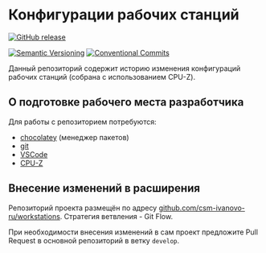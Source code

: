 # Конфигурации рабочих станций

[![GitHub release](https://img.shields.io/github/v/release/csm-ivanovo-ru/workstations.svg?sort=semver&logo=github)](https://github.com/csm-ivanovo-ru/workstations/releases)

[![Semantic Versioning](https://img.shields.io/static/v1?label=Semantic%20Versioning&message=v2.0.0&color=green&logo=semver)](https://semver.org/lang/ru/spec/v2.0.0.html)
[![Conventional Commits](https://img.shields.io/badge/Conventional%20Commits-v1.0.0-yellow.svg?logo=git)](https://conventionalcommits.org)

Данный репозиторий содержит историю изменения конфигураций рабочих станций
(собрана с использованием CPU-Z).

## О подготовке рабочего места разработчика

Для работы с репозиторием потребуются:

- [chocolatey][] (менеджер пакетов)
- [git][]
- [VSCode][]
- [CPU-Z][]

## Внесение изменений в расширения

Репозиторий проекта размещён по адресу
[github.com/csm-ivanovo-ru/workstations](https://github.com/csm-ivanovo-ru/workstations).
Стратегия ветвления - Git Flow.

При необходимости внесения изменений в сам проект предложите Pull Request в основной
репозиторий в ветку `develop`.

[chocolatey]: https://chocolatey.org
[Git]: https://github.com/git-guides/install-git#install-git-on-windows "Install Git on Windows"
[VSCode]: https://code.visualstudio.com "Visual Studio Code"
[CPU-Z]: https://www.cpuid.com/softwares/cpu-z.html

